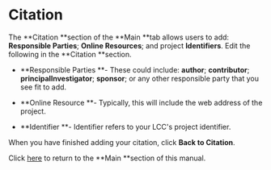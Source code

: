 # Citation

The **Citation **section of the **Main **tab allows users to add: **Responsible Parties**; **Online Resources**; and project **Identifiers**. Edit the following in the **Citation **section.

* **Responsible Parties **- These could include: **author**; **contributor**; **principalInvestigator**; **sponsor**; or any other responsible party that you see fit to add.

* **Online Resource **- Typically, this will include the web address of the project.

* **Identifier **- Identifier refers to your LCC's project identifier.

When you have finished adding your citation, click **Back to Citation**.

Click [here](#citation) to return to the **Main **section of this manual.


